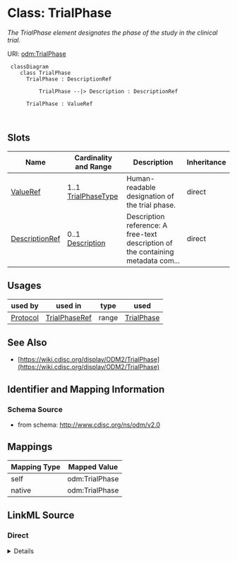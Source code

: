 # Class: TrialPhase


_The TrialPhase element designates the phase of the study in the clinical trial._





URI: [odm:TrialPhase](http://www.cdisc.org/ns/odm/v2.0/TrialPhase)



```mermaid
 classDiagram
    class TrialPhase
      TrialPhase : DescriptionRef
        
          TrialPhase --|> Description : DescriptionRef
        
      TrialPhase : ValueRef
        
      
```




<!-- no inheritance hierarchy -->


## Slots

| Name | Cardinality and Range | Description | Inheritance |
| ---  | --- | --- | --- |
| [ValueRef](ValueRef.md) | 1..1 <br/> [TrialPhaseType](TrialPhaseType.md) | Human-readable designation of the trial phase. | direct |
| [DescriptionRef](DescriptionRef.md) | 0..1 <br/> [Description](Description.md) | Description reference: A free-text description of the containing metadata com... | direct |





## Usages

| used by | used in | type | used |
| ---  | --- | --- | --- |
| [Protocol](Protocol.md) | [TrialPhaseRef](TrialPhaseRef.md) | range | [TrialPhase](TrialPhase.md) |






## See Also

* [https://wiki.cdisc.org/display/ODM2/TrialPhase](https://wiki.cdisc.org/display/ODM2/TrialPhase)

## Identifier and Mapping Information







### Schema Source


* from schema: http://www.cdisc.org/ns/odm/v2.0





## Mappings

| Mapping Type | Mapped Value |
| ---  | ---  |
| self | odm:TrialPhase |
| native | odm:TrialPhase |





## LinkML Source

<!-- TODO: investigate https://stackoverflow.com/questions/37606292/how-to-create-tabbed-code-blocks-in-mkdocs-or-sphinx -->

### Direct

<details>
```yaml
name: TrialPhase
description: The TrialPhase element designates the phase of the study in the clinical
  trial.
from_schema: http://www.cdisc.org/ns/odm/v2.0
see_also:
- https://wiki.cdisc.org/display/ODM2/TrialPhase
slots:
- ValueRef
- DescriptionRef
slot_usage:
  ValueRef:
    name: ValueRef
    description: Human-readable designation of the trial phase.
    comments:
    - 'Required

      enum values:(PHASE 0 TRIAL, PHASE I TRIAL, PHASE I/II TRIAL, PHASE II TRIAL,
      PHASE II/III TRIAL, PHASE IIA TRIAL, PHASE IIB TRIAL, PHASE III TRIAL, PHASE
      IIIA TRIAL, PHASE IIIB TRIAL, PHASE IV TRIAL, PHASE V TRIAL, NOT APPLICABLE)

      The TrialPhase/@Name must be unique within the Study. The values are enumerated
      by CDISC controlled terminology TPHASE (NCI code C66737). This is an extensible
      attribute.'
    domain_of:
    - TrialPhase
    - ParameterValue
    - Telecom
    - ItemData
    - Query
    range: TrialPhaseType
    required: true
  DescriptionRef:
    name: DescriptionRef
    domain_of:
    - Study
    - MetaDataVersion
    - ValueListDef
    - StudyEventGroupRef
    - StudyEventGroupDef
    - StudyEventDef
    - ItemGroupDef
    - Origin
    - ItemDef
    - CodeList
    - CodeListItem
    - MethodDef
    - ConditionDef
    - CommentDef
    - Protocol
    - StudyStructure
    - TrialPhase
    - StudyIndication
    - StudyIntervention
    - StudyObjective
    - StudyEndPoint
    - StudyTargetPopulation
    - StudyEstimand
    - IntercurrentEvent
    - SummaryMeasure
    - Arm
    - Epoch
    - TransitionTimingConstraint
    - AbsoluteTimingConstraint
    - RelativeTimingConstraint
    - DurationTimingConstraint
    - WorkflowDef
    - Criterion
    - ExceptionEvent
    - Organization
    - Location
    - ODMFileMetadata
    range: Description
    maximum_cardinality: 1
class_uri: odm:TrialPhase

```
</details>

### Induced

<details>
```yaml
name: TrialPhase
description: The TrialPhase element designates the phase of the study in the clinical
  trial.
from_schema: http://www.cdisc.org/ns/odm/v2.0
see_also:
- https://wiki.cdisc.org/display/ODM2/TrialPhase
slot_usage:
  ValueRef:
    name: ValueRef
    description: Human-readable designation of the trial phase.
    comments:
    - 'Required

      enum values:(PHASE 0 TRIAL, PHASE I TRIAL, PHASE I/II TRIAL, PHASE II TRIAL,
      PHASE II/III TRIAL, PHASE IIA TRIAL, PHASE IIB TRIAL, PHASE III TRIAL, PHASE
      IIIA TRIAL, PHASE IIIB TRIAL, PHASE IV TRIAL, PHASE V TRIAL, NOT APPLICABLE)

      The TrialPhase/@Name must be unique within the Study. The values are enumerated
      by CDISC controlled terminology TPHASE (NCI code C66737). This is an extensible
      attribute.'
    domain_of:
    - TrialPhase
    - ParameterValue
    - Telecom
    - ItemData
    - Query
    range: TrialPhaseType
    required: true
  DescriptionRef:
    name: DescriptionRef
    domain_of:
    - Study
    - MetaDataVersion
    - ValueListDef
    - StudyEventGroupRef
    - StudyEventGroupDef
    - StudyEventDef
    - ItemGroupDef
    - Origin
    - ItemDef
    - CodeList
    - CodeListItem
    - MethodDef
    - ConditionDef
    - CommentDef
    - Protocol
    - StudyStructure
    - TrialPhase
    - StudyIndication
    - StudyIntervention
    - StudyObjective
    - StudyEndPoint
    - StudyTargetPopulation
    - StudyEstimand
    - IntercurrentEvent
    - SummaryMeasure
    - Arm
    - Epoch
    - TransitionTimingConstraint
    - AbsoluteTimingConstraint
    - RelativeTimingConstraint
    - DurationTimingConstraint
    - WorkflowDef
    - Criterion
    - ExceptionEvent
    - Organization
    - Location
    - ODMFileMetadata
    range: Description
    maximum_cardinality: 1
attributes:
  ValueRef:
    name: ValueRef
    description: Human-readable designation of the trial phase.
    comments:
    - 'Required

      enum values:(PHASE 0 TRIAL, PHASE I TRIAL, PHASE I/II TRIAL, PHASE II TRIAL,
      PHASE II/III TRIAL, PHASE IIA TRIAL, PHASE IIB TRIAL, PHASE III TRIAL, PHASE
      IIIA TRIAL, PHASE IIIB TRIAL, PHASE IV TRIAL, PHASE V TRIAL, NOT APPLICABLE)

      The TrialPhase/@Name must be unique within the Study. The values are enumerated
      by CDISC controlled terminology TPHASE (NCI code C66737). This is an extensible
      attribute.'
    from_schema: http://www.cdisc.org/ns/odm/v2.0
    rank: 1000
    identifier: false
    alias: ValueRef
    owner: TrialPhase
    domain_of:
    - TrialPhase
    - ParameterValue
    - Telecom
    - ItemData
    - Query
    range: TrialPhaseType
    required: true
  DescriptionRef:
    name: DescriptionRef
    description: 'Description reference: A free-text description of the containing
      metadata component, unless restricted by Business Rules.'
    from_schema: http://www.cdisc.org/ns/odm/v2.0
    rank: 1000
    identifier: false
    alias: DescriptionRef
    owner: TrialPhase
    domain_of:
    - Study
    - MetaDataVersion
    - ValueListDef
    - StudyEventGroupRef
    - StudyEventGroupDef
    - StudyEventDef
    - ItemGroupDef
    - Origin
    - ItemDef
    - CodeList
    - CodeListItem
    - MethodDef
    - ConditionDef
    - CommentDef
    - Protocol
    - StudyStructure
    - TrialPhase
    - StudyIndication
    - StudyIntervention
    - StudyObjective
    - StudyEndPoint
    - StudyTargetPopulation
    - StudyEstimand
    - IntercurrentEvent
    - SummaryMeasure
    - Arm
    - Epoch
    - TransitionTimingConstraint
    - AbsoluteTimingConstraint
    - RelativeTimingConstraint
    - DurationTimingConstraint
    - WorkflowDef
    - Criterion
    - ExceptionEvent
    - Organization
    - Location
    - ODMFileMetadata
    range: Description
    maximum_cardinality: 1
class_uri: odm:TrialPhase

```
</details>